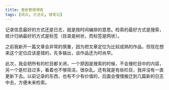 ```yaml
---
title: 重新整理博客
tags: [观点, 方法论, 做笔记]
---
```


记录信息最好的方式还是日志，就是按时间编排的意思。检索的最好方式是搜索，统计归纳最好的方式是标签（目录是树状，而标签是网状）。

之前我新开一篇文章会非常的慎重，因为把文章定位为比较成熟的作品，但现在想来这个定位应该是错的，先多输出，谈作品还为时尚早。

此次，我会把所有的栏目都关闭，一个原因是搜索的时候，不会搜栏目中的内容，另一个是栏目过多，看着也不够简洁，很杂乱。还有就是有些栏目，我并没有一直更新下去。以前记录的东西，也有不少有价值的，后面会慢慢搬迁到几篇新的日志中去，方便未来检索。
